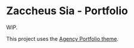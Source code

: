 # Zaccheus Sia - Portfolio

WIP.

This project uses the [Agency Portfolio theme](https://github.com/notcraig/Pelican-StartBootstrap-Agency).